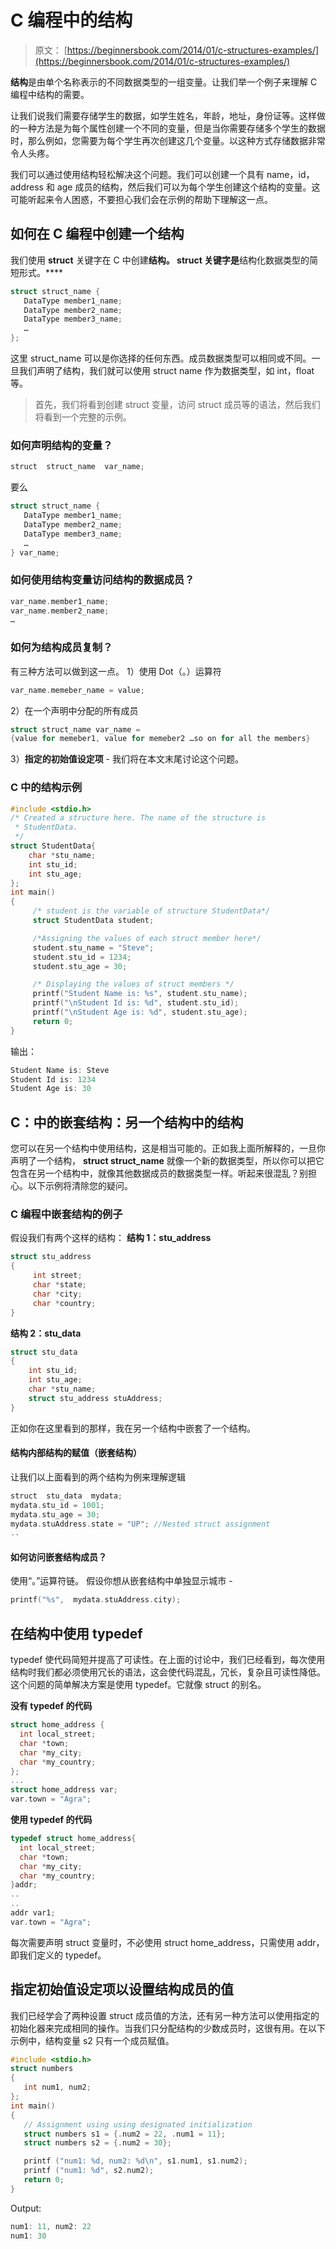 # C 编程中的结构

> 原文： [https://beginnersbook.com/2014/01/c-structures-examples/](https://beginnersbook.com/2014/01/c-structures-examples/)

**结构**是由单个名称表示的不同数据类型的一组变量。让我们举一个例子来理解 C 编程中结构的需要。

让我们说我们需要存储学生的数据，如学生姓名，年龄，地址，身份证等。这样做的一种方法是为每个属性创建一个不同的变量，但是当你需要存储多个学生的数据时，那么例如，您需要为每个学生再次创建这几个变量。以这种方式存储数据非常令人头疼。

我们可以通过使用结构轻松解决这个问题。我们可以创建一个具有 name，id，address 和 age 成员的结构，然后我们可以为每个学生创建这个结构的变量。这可能听起来令人困惑，不要担心我们会在示例的帮助下理解这一点。

## 如何在 C 编程中创建一个结构

我们使用 **struct** 关键字在 C 中创建**结构。 struct 关键字是**结构化数据类型的简短形式。****

```c
struct struct_name {
   DataType member1_name;
   DataType member2_name;
   DataType member3_name;
   …
};
```

这里 struct_name 可以是你选择的任何东西。成员数据类型可以相同或不同。一旦我们声明了结构，我们就可以使用 struct name 作为数据类型，如 int，float 等。

> 首先，我们将看到创建 struct 变量，访问 struct 成员等的语法，然后我们将看到一个完整的示例。

### 如何声明结构的变量？

```c
struct  struct_name  var_name;
```

要么

```c
struct struct_name {
   DataType member1_name;
   DataType member2_name;
   DataType member3_name;
   …
} var_name;
```

### 如何使用结构变量访问结构的数据成员？

```c
var_name.member1_name;
var_name.member2_name;
…
```

### 如何为结构成员复制？

有三种方法可以做到这一点。
1）使用 Dot（。）运算符

```c
var_name.memeber_name = value;
```

2）在一个声明中分配的所有成员

```c
struct struct_name var_name = 
{value for memeber1, value for memeber2 …so on for all the members}
```

3）**指定的初始值设定项** - 我们将在本文末尾讨论这个问题。

### C 中的结构示例

```c
#include <stdio.h>
/* Created a structure here. The name of the structure is
 * StudentData.
 */
struct StudentData{
    char *stu_name;
    int stu_id;
    int stu_age;
};
int main()
{
     /* student is the variable of structure StudentData*/
     struct StudentData student;

     /*Assigning the values of each struct member here*/
     student.stu_name = "Steve";
     student.stu_id = 1234;
     student.stu_age = 30;

     /* Displaying the values of struct members */
     printf("Student Name is: %s", student.stu_name);
     printf("\nStudent Id is: %d", student.stu_id);
     printf("\nStudent Age is: %d", student.stu_age);
     return 0;
}
```

输出：

```c
Student Name is: Steve
Student Id is: 1234
Student Age is: 30
```

## C：中的嵌套结构：另一个结构中的结构

您可以在另一个结构中使用结构，这是相当可能的。正如我上面所解释的，一旦你声明了一个结构， **struct struct_name** 就像一个新的数据类型，所以你可以把它包含在另一个结构中，就像其他数据成员的数据类型一样。听起来很混乱？别担心。以下示例将清除您的疑问。

### C 编程中嵌套结构的例子

假设我们有两个这样的结构：
**结构 1：stu_address**

```c
struct stu_address
{
     int street;
     char *state;
     char *city;
     char *country;
}
```

**结构 2：stu_data**

```c
struct stu_data
{
    int stu_id;
    int stu_age;
    char *stu_name;
    struct stu_address stuAddress;
}
```

正如你在这里看到的那样，我在另一个结构中嵌套了一个结构。

#### 结构内部结构的赋值（嵌套结构）

让我们以上面看到的两个结构为例来理解逻辑

```c
struct  stu_data  mydata;
mydata.stu_id = 1001;
mydata.stu_age = 30;
mydata.stuAddress.state = "UP"; //Nested struct assignment
..

```

#### 如何访问嵌套结构成员？

使用“。”运算符链。
假设你想从嵌套结构中单独显示城市 -

```c
printf("%s",  mydata.stuAddress.city);
```

## 在结构中使用 typedef

typedef 使代码简短并提高了可读性。在上面的讨论中，我们已经看到，每次使用结构时我们都必须使用冗长的语法，这会使代码混乱，冗长，复杂且可读性降低。这个问题的简单解决方案是使用 typedef。它就像 struct 的别名。

**没有 typedef 的代码**

```c
struct home_address {
  int local_street;
  char *town;
  char *my_city;
  char *my_country;
};
...
struct home_address var; 
var.town = "Agra";
```

**使用 typedef 的代码**

```c
typedef struct home_address{
  int local_street;
  char *town;
  char *my_city;
  char *my_country;
}addr;
..
..
addr var1;
var.town = "Agra";
```

每次需要声明 struct 变量时，不必使用 struct home_address，只需使用 addr，即我们定义的 typedef。

## 指定初始值设定项以设置结构成员的值

我们已经学会了两种设置 struct 成员值的方法，还有另一种方法可以使用指定的初始化器来完成相同的操作。当我们只分配结构的少数成员时，这很有用。在以下示例中，结构变量 s2 只有一个成员赋值。

```c
#include <stdio.h>
struct numbers
{
   int num1, num2;
};
int main()
{
   // Assignment using using designated initialization
   struct numbers s1 = {.num2 = 22, .num1 = 11};
   struct numbers s2 = {.num2 = 30};

   printf ("num1: %d, num2: %d\n", s1.num1, s1.num2);
   printf ("num1: %d", s2.num2);
   return 0;
}

```

Output:

```c
num1: 11, num2: 22
num1: 30
```